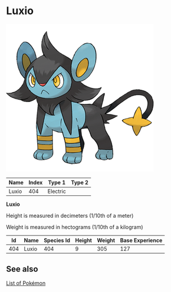 # Luxio


![Luxio](images/404.png)

| **Name** | **Index** | **Type 1** | **Type 2** |
|----|----|----|----|
| Luxio | 404 | Electric  |  |

**Luxio** 


Height is measured in decimeters (1/10th of a meter)

Weight is measured in hectograms (1/10th of a kilogram)

| **Id** | **Name** | **Species Id** | **Height** | **Weight** | **Base Experience** |
|--------|----------|----------------|------------|------------|---------------------|
| 404 | Luxio | 404 | 9 | 305 | 127 |


## See also

[List of Pokémon](../pokemon.md)
